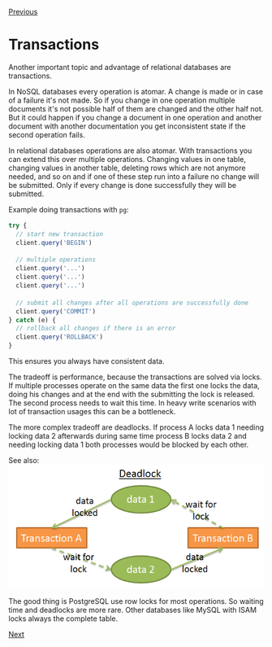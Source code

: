[Previous](./6-migrations.md)


# Transactions

Another important topic and advantage of relational databases are transactions.

In NoSQL databases every operation is atomar. A change is made or in case of a failure it's not made. So if you change in one operation multiple documents it's not possible half of them are changed and the other half not. But it could happen if you change a document in one operation and another document with another documentation you get inconsistent state if the second operation fails.

In relational databases operations are also atomar. With transactions you can extend this over multiple operations. Changing values in one table, changing values in another table, deleting rows which are not anymore needed, and so on and if one of these step run into a failure no change will be submitted. Only if every change is done successfully they will be submitted.

Example doing transactions with `pg`:

```javascript
try {
  // start new transaction
  client.query('BEGIN')

  // multiple operations
  client.query('...')
  client.query('...')
  client.query('...')

  // submit all changes after all operations are successfully done
  client.query('COMMIT')
} catch (e) {
  // rollback all changes if there is an error
  client.query('ROLLBACK')
}
```

This ensures you always have consistent data.

The tradeoff is performance, because the transactions are solved via locks. If multiple processes operate on the same data the first one locks the data, doing his changes and at the end with the submitting the lock is released. The second process needs to wait this time. In heavy write scenarios with lot of transaction usages this can be a bottleneck.

The more complex tradeoff are deadlocks. If process A locks data 1 needing locking data 2 afterwards during same time process B locks data 2 and needing locking data 1 both processes would be blocked by each other.

See also:
![transactions deadlock](../images/transactions-deadlock.png)

The good thing is PostgreSQL use row locks for most operations. So waiting time and deadlocks are more rare. Other databases like MySQL with ISAM locks always the complete table.


[Next](./8-adminer.md)

